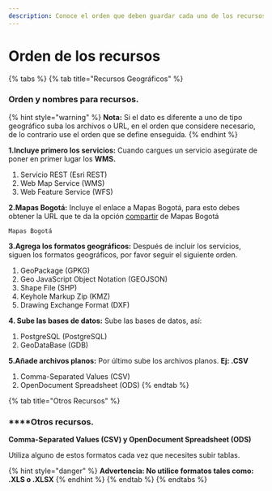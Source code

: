 ```yaml
---
description: Conoce el orden que deben guardar cada uno de los recursos publicados.
---
```


# Orden de los recursos

{% tabs %}
{% tab title="Recursos Geográficos" %}
###                               **O**rden y nombres para recursos.

{% hint style="warning" %}
**Nota:** Si el dato es diferente a uno de tipo geográfico suba los archivos o URL, en el orden que considere necesario, de lo contrario use el orden que se define enseguida.
{% endhint %}

**1.Incluye primero los servicios:** Cuando cargues un servicio asegúrate de poner en primer lugar los **WMS.**

1.  Servicio REST \(Esri REST\)
2.  Web Map Service \(WMS\)
3.  Web Feature Service \(WFS\)

**2.Mapas Bogotá:** Incluye el enlace a Mapas Bogotá, para esto debes obtener la URL que te da la opción [compartir](https://mapasbogota.gitbook.io/ayuda/compartir) de Mapas Bogotá

    Mapas Bogotá 

**3.Agrega los formatos geográficos:** Después de incluir los servicios, siguen los formatos geográficos, por favor seguir el siguiente orden.

1. GeoPackage \(GPKG\)
2. Geo JavaScript Object Notation \(GEOJSON\)
3. Shape File \(SHP\)
4. Keyhole Markup Zip \(KMZ\)
5. Drawing Exchange Format \(DXF\)

**4. Sube las bases de datos:** Sube las bases de datos, así:

1. PostgreSQL \(PostgreSQL\)
2. GeoDataBase \(GDB\)

**5.Añade archivos planos:** Por último sube los archivos planos. **Ej: .CSV**

1. Comma-Separated Values \(CSV\)
2. OpenDocument Spreadsheet \(ODS\)
{% endtab %}

{% tab title="Otros Recursos" %}
###                                                        ****Otros recursos.

**Comma-Separated Values \(CSV\) y OpenDocument Spreadsheet \(ODS\)**

Utiliza alguno de estos formatos cada vez que necesites subir tablas. 

{% hint style="danger" %}
**Advertencia: No utilice formatos tales como: .XLS o .XLSX**
{% endhint %}
{% endtab %}
{% endtabs %}









